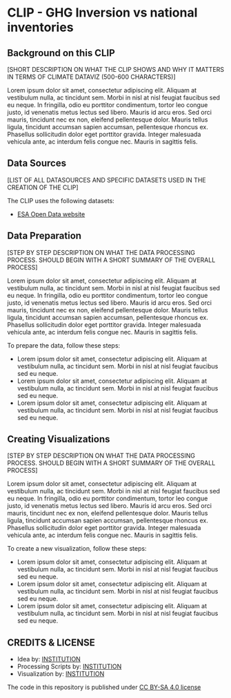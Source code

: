 # CLIP - GHG Inversion vs national inventories

## Background on this CLIP
[SHORT DESCRIPTION ON WHAT THE CLIP SHOWS AND WHY IT MATTERS IN TERMS OF CLIMATE DATAVIZ (500-600 CHARACTERS)]

Lorem ipsum dolor sit amet, consectetur adipiscing elit. Aliquam at vestibulum nulla, ac tincidunt sem. Morbi in nisl at nisl feugiat faucibus sed eu neque. In fringilla, odio eu porttitor condimentum, tortor leo congue justo, id venenatis metus lectus sed libero. Mauris id arcu eros. Sed orci mauris, tincidunt nec ex non, eleifend pellentesque dolor. Mauris tellus ligula, tincidunt accumsan sapien accumsan, pellentesque rhoncus ex. Phasellus sollicitudin dolor eget porttitor gravida. Integer malesuada vehicula ante, ac interdum felis congue nec. Mauris in sagittis felis. 


## Data Sources
[LIST OF ALL DATASOURCES AND SPECIFIC DATASETS USED IN THE CREATION OF THE CLIP]

The CLIP uses the following datasets:
- [ESA Open Data website](https://climate.esa.int/de/odp/#/dashboard)

## Data Preparation
[STEP BY STEP DESCRIPTION ON WHAT THE DATA PROCESSING PROCESS. SHOULD BEGIN WITH A SHORT SUMMARY OF THE OVERALL PROCESS]

Lorem ipsum dolor sit amet, consectetur adipiscing elit. Aliquam at vestibulum nulla, ac tincidunt sem. Morbi in nisl at nisl feugiat faucibus sed eu neque. In fringilla, odio eu porttitor condimentum, tortor leo congue justo, id venenatis metus lectus sed libero. Mauris id arcu eros. Sed orci mauris, tincidunt nec ex non, eleifend pellentesque dolor. Mauris tellus ligula, tincidunt accumsan sapien accumsan, pellentesque rhoncus ex. Phasellus sollicitudin dolor eget porttitor gravida. Integer malesuada vehicula ante, ac interdum felis congue nec. Mauris in sagittis felis. 

To prepare the data, follow these steps:
- Lorem ipsum dolor sit amet, consectetur adipiscing elit. Aliquam at vestibulum nulla, ac tincidunt sem. Morbi in nisl at nisl feugiat faucibus sed eu neque. 
- Lorem ipsum dolor sit amet, consectetur adipiscing elit. Aliquam at vestibulum nulla, ac tincidunt sem. Morbi in nisl at nisl feugiat faucibus sed eu neque. 
- Lorem ipsum dolor sit amet, consectetur adipiscing elit. Aliquam at vestibulum nulla, ac tincidunt sem. Morbi in nisl at nisl feugiat faucibus sed eu neque. 

## Creating Visualizations
[STEP BY STEP DESCRIPTION ON WHAT THE DATA PROCESSING PROCESS. SHOULD BEGIN WITH A SHORT SUMMARY OF THE OVERALL PROCESS]

Lorem ipsum dolor sit amet, consectetur adipiscing elit. Aliquam at vestibulum nulla, ac tincidunt sem. Morbi in nisl at nisl feugiat faucibus sed eu neque. In fringilla, odio eu porttitor condimentum, tortor leo congue justo, id venenatis metus lectus sed libero. Mauris id arcu eros. Sed orci mauris, tincidunt nec ex non, eleifend pellentesque dolor. Mauris tellus ligula, tincidunt accumsan sapien accumsan, pellentesque rhoncus ex. Phasellus sollicitudin dolor eget porttitor gravida. Integer malesuada vehicula ante, ac interdum felis congue nec. Mauris in sagittis felis. 

To create a new visualization, follow these steps:
- Lorem ipsum dolor sit amet, consectetur adipiscing elit. Aliquam at vestibulum nulla, ac tincidunt sem. Morbi in nisl at nisl feugiat faucibus sed eu neque. 
- Lorem ipsum dolor sit amet, consectetur adipiscing elit. Aliquam at vestibulum nulla, ac tincidunt sem. Morbi in nisl at nisl feugiat faucibus sed eu neque. 
- Lorem ipsum dolor sit amet, consectetur adipiscing elit. Aliquam at vestibulum nulla, ac tincidunt sem. Morbi in nisl at nisl feugiat faucibus sed eu neque. 

## CREDITS & LICENSE
- Idea by: [INSTITUTION](https://climate.esa.int/)
- Processing Scripts by: [INSTITUTION](https://climate.esa.int/)
- Visualization by: [INSTITUTION](https://climate.esa.int/)

The code in this repository is published under [CC BY-SA 4.0 license](https://creativecommons.org/licenses/by-sa/4.0/)
